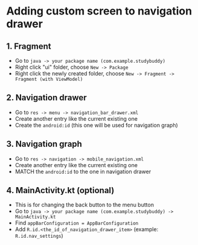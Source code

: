 # Adding custom screen to navigation drawer
## 1. Fragment
- Go to `java -> your package name (com.example.studybuddy)`
- Right click "ui" folder, choose `New -> Package`
- Right click the newly created folder, choose `New -> Fragment -> Fragment (with ViewModel)`

## 2. Navigation drawer
- Go to `res -> menu -> navigation_bar_drawer.xml`
- Create another entry like the current existing one
- Create the `android:id` (this one will be used for navigation graph)

## 3. Navigation graph
- Go to `res -> navigation -> mobile_navigation.xml`
- Create another entry like the current existing one
- MATCH the `android:id` to the one in navigation drawer

## 4. MainActivity.kt (optional)
- This is for changing the back button to the menu button
- Go to `java -> your package name (com.example.studybuddy) -> MainActivity.kt`
- Find `appBarConfiguration = AppBarConfiguration`
- Add `R.id.<the_id_of_navigation_drawer_item>` 
(example: `R.id.nav_settings`)

